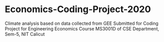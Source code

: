 # Economics-Coding-Project-2020
Climate analysis based on data collected from GEE
Submitted for Coding Project for Engineering Economics Course MS3001D of CSE Department, Sem-5, NIT Calicut 
